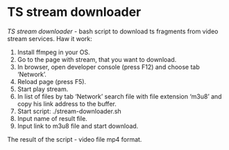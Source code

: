 # TS stream downloader

*TS stream downloader* - bash script to download ts fragments from video stream services.
Haw it work:
1. Install ffmpeg in your OS.
2. Go to the page with stream, that you want to download.
3. In browser, open developer console (press F12) and choose tab ‘Network’.
4. Reload page (press F5).
5. Start play stream.
6. In list of files by tab ‘Network’ search file with file extension ‘m3u8’ and copy his link address to the buffer.
7. Start script: ./stream-downloader.sh
8. Input name of result file.
9. Input  link to m3u8 file and start download.

The result of the script - video file mp4 format. 
